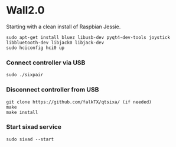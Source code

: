 # Wall2.0
Starting with a clean install of Raspbian Jessie.
```
sudo apt-get install bluez libusb-dev pyqt4-dev-tools joystick libbluetooth-dev libjack0 libjack-dev
sudo hciconfig hci0 up
```
### Connect controller via USB
```
sudo ./sixpair
```
### Disconnect controller from USB
```
git clone https://github.com/falkTX/qtsixa/ (if needed)
make
make install
```
### Start sixad service
```
sudo sixad --start
```
